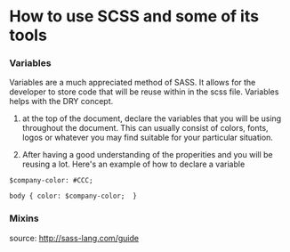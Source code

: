 How to use SCSS and some of its tools
===============


### Variables

Variables are a much appreciated method of SASS. It allows for the developer to store code that will be reuse within in the scss file. Variables helps with the DRY concept.  

1. at the top of the document, declare the variables that you will be using throughout the document. This can usually consist of colors, fonts, logos or whatever you may find suitable for your particular situation.

2. After having a good understanding of the properities and you will be reusing a lot. Here's an example of how to declare a variable

`$company-color: #CCC;`

`body {
  color: $company-color; 
  }`

### Mixins

source: http://sass-lang.com/guide
